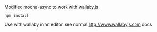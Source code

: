Modified mocha-async to work with wallaby.js
```
npm install
```
Use with wallaby in an editor.
see normal http://www.wallabyjs.com docs
